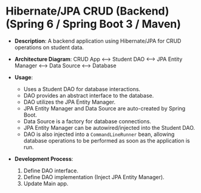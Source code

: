 # Hibernate/JPA CRUD (Backend) (Spring 6 / Spring Boot 3 / Maven)

- **Description**: A backend application using Hibernate/JPA for CRUD operations on student data.

- **Architecture Diagram**: CRUD App <--> Student DAO <--> JPA Entity Manager <--> Data Source <--> Database

- **Usage**:
  - Uses a Student DAO for database interactions.
  - DAO provides an abstract interface to the database.
  - DAO utilizes the JPA Entity Manager.
  - JPA Entity Manager and Data Source are auto-created by Spring Boot.
  - Data Source is a factory for database connections.
  - JPA Entity Manager can be autowired/injected into the Student DAO.
  - DAO is also injected into a `CommandLineRunner` bean, allowing database operations to be performed as soon as the application is run.

- **Development Process**:
  1. Define DAO interface.
  2. Define DAO implementation (Inject JPA Entity Manager).
  3. Update Main app.
